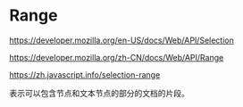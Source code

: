 # Range

https://developer.mozilla.org/en-US/docs/Web/API/Selection

https://developer.mozilla.org/zh-CN/docs/Web/API/Range

https://zh.javascript.info/selection-range

表示可以包含节点和文本节点的部分的文档的片段。